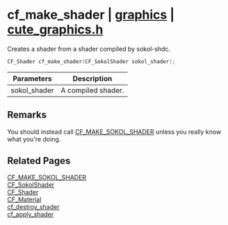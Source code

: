 # cf_make_shader | [graphics](https://github.com/RandyGaul/cute_framework/blob/master/docs/graphics_readme.md) | [cute_graphics.h](https://github.com/RandyGaul/cute_framework/blob/master/include/cute_graphics.h)

Creates a shader from a shader compiled by sokol-shdc.

```cpp
CF_Shader cf_make_shader(CF_SokolShader sokol_shader);
```

Parameters | Description
--- | ---
sokol_shader | A compiled shader.

## Remarks

You should instead call [CF_MAKE_SOKOL_SHADER](https://github.com/RandyGaul/cute_framework/blob/master/docs/graphics/cf_make_sokol_shader.md) unless you really know what you're doing.

## Related Pages

[CF_MAKE_SOKOL_SHADER](https://github.com/RandyGaul/cute_framework/blob/master/docs/graphics/cf_make_sokol_shader.md)  
[CF_SokolShader](https://github.com/RandyGaul/cute_framework/blob/master/docs/graphics/cf_sokolshader.md)  
[CF_Shader](https://github.com/RandyGaul/cute_framework/blob/master/docs/graphics/cf_shader.md)  
[CF_Material](https://github.com/RandyGaul/cute_framework/blob/master/docs/graphics/cf_material.md)  
[cf_destroy_shader](https://github.com/RandyGaul/cute_framework/blob/master/docs/graphics/cf_destroy_shader.md)  
[cf_apply_shader](https://github.com/RandyGaul/cute_framework/blob/master/docs/graphics/cf_apply_shader.md)  
